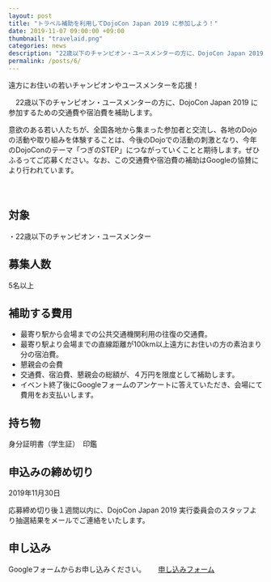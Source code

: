 ```yaml
---
layout: post
title: "トラベル補助を利用してDojoCon Japan 2019 に参加しよう！"
date: 2019-11-07 09:00:00 +09:00
thumbnail: "travelaid.png"
categories: news
description: "22歳以下のチャンピオン・ユースメンターの方に、DojoCon Japan 2019 に参加するための交通費や宿泊費を補助します。"
permalink: /posts/6/
---
```


遠方にお住いの若いチャンピオンやユースメンターを応援！

　22歳以下のチャンピオン・ユースメンターの方に、DojoCon Japan 2019 に参加するための交通費や宿泊費を補助します。


意欲のある若い人たちが、全国各地から集まった参加者と交流し、各地のDojoの活動や取り組みを体験することは、今後のDojoでの活動の刺激となり、今年のDojoConのテーマ「つぎのSTEP」につながっていくことと期待します。ぜひふるってご応募ください。なお、この交通費や宿泊費の補助はGoogleの協賛により行われています。

　
## 対象
・22歳以下のチャンピオン・ユースメンター

## 募集人数
5名以上

## 補助する費用
- 最寄り駅から会場までの公共交通機関利用の往復の交通費。
- 最寄り駅より会場までの直線距離が100km以上遠方にお住いの方の素泊まり分の宿泊費。
- 懇親会の会費
- 交通費、宿泊費、懇親会の総額が、４万円を限度として補助します。
- イベント終了後にGoogleフォームのアンケートに答えていただき、会場にて費用をお支払いします。

## 持ち物
身分証明書（学生証）　印鑑


## 申込みの締め切り
2019年11月30日

応募締め切り後１週間以内に、DojoCon Japan 2019 実行委員会のスタッフより抽選結果をメールでご連絡をいたします。


## 申し込み
Googleフォームからお申し込みください。　　
<a class="button" href="https://forms.gle/7RzXm1pwbdPe3Whr8" target="_blank">申し込みフォーム</a>
